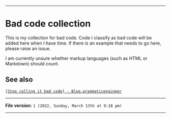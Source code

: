 
***

# Bad code collection

This is my collection for bad code. Code I classify as bad code will be added here when I have time. If there is an example that needs to go here, please raise an issue.

I am currently unsure whether markup languages (such as HTML or Markdown) should count.

## See also

[`[Stop calling it bad code] - Blog.pragmaticengineer`](https://blog.pragmaticengineer.com/bad-code/)

***

**File version:** `1 (2022, Sunday, March 13th at 9:18 pm)`

***
